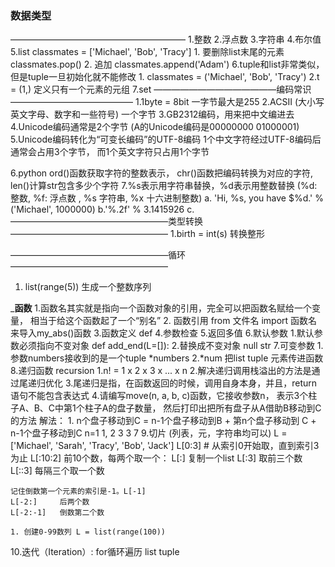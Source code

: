 ### 数据类型
————————————————————
1.整数
2.浮点数
3.字符串
4.布尔值
5.list   classmates = ['Michael', 'Bob', 'Tracy']
	1. 要删除list末尾的元素 classmates.pop()
	2. 追加 classmates.append('Adam')
6.tuple和list非常类似，但是tuple一旦初始化就不能修改
	1. classmates = ('Michael', 'Bob', 'Tracy')
	2.t = (1,) 定义只有一个元素的元组
7.set
——————————————编码常识——————————————
1.1byte = 8bit  一字节最大是255
2.ACSII (大小写英文字母、数字和一些符号)  一个字节
3.GB2312编码，用来把中文编进去
4.Unicode编码通常是2个字节  (A的Unicode编码是00000000 01000001)
5.Unicode编码转化为“可变长编码”的UTF-8编码
	1个中文字符经过UTF-8编码后通常会占用3个字节，
	而1个英文字符只占用1个字节

6.python 
	ord()函数获取字符的整数表示，
	chr()函数把编码转换为对应的字符,
	len()计算str包含多少个字符
7.%s表示用字符串替换，%d表示用整数替换
	(%d:整数, %f: 浮点数 , %s 字符串, %x 十六进制整数)
	a. 'Hi, %s, you have $%d.' % ('Michael', 1000000)
	b.'%.2f' % 3.1415926
	c.
——————————————————类型转换——————————————————
	1.birth = int(s) 转换整形

——————————————————循环——————————————————
1. list(range(5))   生成一个整数序列

_______________函数______________
1.函数名其实就是指向一个函数对象的引用，完全可以把函数名赋给一个变量，
  相当于给这个函数起了一个“别名”
2.  函数引用
	from 文件名 import 函数名   来导入my_abs()函数
3.函数定义
	def
4.参数检查
5.返回多值
6.默认参数 
	1.默认参数必须指向不变对象 def add_end(L=[]):
	2.替换成不变对象 null str
7.可变参数
	1.参数numbers接收到的是一个tuple    *numbers
	2.*num 把list tuple 元素传进函数
8.递归函数 recursion
	1.n! = 1 x 2 x 3 x ... x n
	2.解决递归调用栈溢出的方法是通过尾递归优化
	3.尾递归是指，在函数返回的时候，调用自身本身，并且，return语句不能包含表达式
	4.请编写move(n, a, b, c)函数，它接收参数n，
		表示3个柱子A、B、C中第1个柱子A的盘子数量，
		然后打印出把所有盘子从A借助B移动到C的方法
	  解法： 1. n个盘子移动到C = n-1个盘子移动到B + 第n个盘子移动到 C + n-1个盘子移动到C
	  n=1  1,
	   2    3
	   3    7
9.切片 (列表，元，字符串均可以)
	L = ['Michael', 'Sarah', 'Tracy', 'Bob', 'Jack']
	L[0:3]    # 从索引0开始取，直到索引3为止
	L[:10:2]  前10个数，每两个取一个：
	L[:]      复制一个list
	L[:3]     取前三个数
	L[::3]    每隔三个取一个数

	记住倒数第一个元素的索引是-1。L[-1]
	L[-2:]     后两个数
	L[-2:-1]   倒数第二个数

	1. 创建0-99数列 L = list(range(100))
10.迭代（Iteration）: for循环遍历 list tuple